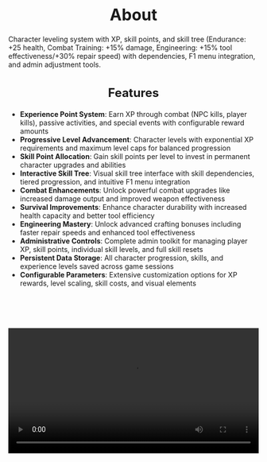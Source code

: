 <h1 style="text-align:center; font-size:2rem; font-weight:bold;">About</h1>

Character leveling system with XP, skill points, and skill tree (Endurance: +25 health, Combat Training: +15% damage, Engineering: +15% tool effectiveness/+30% repair speed) with dependencies, F1 menu integration, and admin adjustment tools.

<h2 style="text-align:center; font-size:1.5rem; font-weight:bold;">Features</h2>

- **Experience Point System**: Earn XP through combat (NPC kills, player kills), passive activities, and special events with configurable reward amounts
- **Progressive Level Advancement**: Character levels with exponential XP requirements and maximum level caps for balanced progression
- **Skill Point Allocation**: Gain skill points per level to invest in permanent character upgrades and abilities
- **Interactive Skill Tree**: Visual skill tree interface with skill dependencies, tiered progression, and intuitive F1 menu integration
- **Combat Enhancements**: Unlock powerful combat upgrades like increased damage output and improved weapon effectiveness
- **Survival Improvements**: Enhance character durability with increased health capacity and better tool efficiency
- **Engineering Mastery**: Unlock advanced crafting bonuses including faster repair speeds and enhanced tool effectiveness
- **Administrative Controls**: Complete admin toolkit for managing player XP, skill points, individual skill levels, and full skill resets
- **Persistent Data Storage**: All character progression, skills, and experience levels saved across game sessions
- **Configurable Parameters**: Extensive customization options for XP rewards, level scaling, skill costs, and visual elements

<br><br>

<p align="center">
  <video width="1200" style="max-width:100%; margin-bottom: 40px; margin-top: 20px;" controls>
    <source src="https://bleonheart.github.io/assets/Leveling.mp4" type="video/mp4">
    Your browser does not support the video tag.
  </video>
</p>

<br><br>
